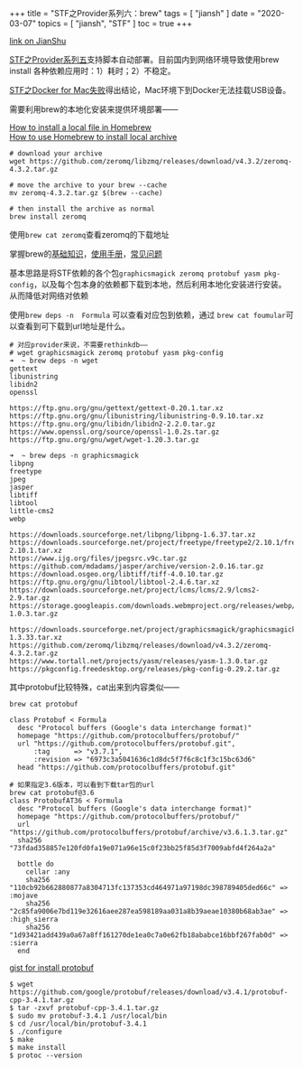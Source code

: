 +++
title = "STF之Provider系列六：brew"
tags = [
    "jiansh"
]
date = "2020-03-07"
topics = [
    "jiansh",
    "STF"
]
toc = true
+++



[link on JianShu](https://www.jianshu.com/p/1a52b09203b9)

[STF之Provider系列五](https://www.jianshu.com/p/a358dbb7c05d)支持脚本自动部署。目前国内到网络环境导致使用brew install 各种依赖应用时：1）耗时；2）不稳定。

[STF之Docker for Mac失败](https://www.jianshu.com/p/285868401ca1)得出结论，Mac环境下到Docker无法挂载USB设备。

需要利用brew的本地化安装来提供环境部署——

[How to install a local file in Homebrew](http://mygeekdaddy.net/2014/12/05/how-to-install-a-local-file-in-homebrew/)  
[How to use Homebrew to install local archive](https://apple.stackexchange.com/a/328946)

```
# download your archive
wget https://github.com/zeromq/libzmq/releases/download/v4.3.2/zeromq-4.3.2.tar.gz

# move the archive to your brew --cache
mv zeromq-4.3.2.tar.gz $(brew --cache)

# then install the archive as normal
brew install zeromq
```
使用`brew cat zeromq`查看zeromq的下载地址 

掌握brew的[基础知识](https://brew.sh/)，[使用手册](https://docs.brew.sh/Manpage)，[常见问题](https://docs.brew.sh/FAQ)

基本思路是将STF依赖的各个包`graphicsmagick zeromq protobuf yasm pkg-config`，以及每个包本身的依赖都下载到本地，然后利用本地化安装进行安装。从而降低对网络对依赖

使用`brew deps -n  Formula` 可以查看对应包到依赖，通过 `brew cat foumular`可以查看到可下载到url地址是什么。
```
# 对应provider来说，不需要rethinkdb——
# wget graphicsmagick zeromq protobuf yasm pkg-config
➜  ~ brew deps -n wget
gettext
libunistring
libidn2
openssl

https://ftp.gnu.org/gnu/gettext/gettext-0.20.1.tar.xz
https://ftp.gnu.org/gnu/libunistring/libunistring-0.9.10.tar.xz 
https://ftp.gnu.org/gnu/libidn/libidn2-2.2.0.tar.gz
https://www.openssl.org/source/openssl-1.0.2s.tar.gz 
https://ftp.gnu.org/gnu/wget/wget-1.20.3.tar.gz 

➜  ~ brew deps -n graphicsmagick
libpng
freetype
jpeg
jasper
libtiff
libtool
little-cms2
webp

https://downloads.sourceforge.net/libpng/libpng-1.6.37.tar.xz
https://downloads.sourceforge.net/project/freetype/freetype2/2.10.1/freetype-2.10.1.tar.xz
https://www.ijg.org/files/jpegsrc.v9c.tar.gz
https://github.com/mdadams/jasper/archive/version-2.0.16.tar.gz 
https://download.osgeo.org/libtiff/tiff-4.0.10.tar.gz 
https://ftp.gnu.org/gnu/libtool/libtool-2.4.6.tar.xz
https://downloads.sourceforge.net/project/lcms/lcms/2.9/lcms2-2.9.tar.gz
https://storage.googleapis.com/downloads.webmproject.org/releases/webp/libwebp-1.0.3.tar.gz

https://downloads.sourceforge.net/project/graphicsmagick/graphicsmagick/1.3.33/GraphicsMagick-1.3.33.tar.xz
https://github.com/zeromq/libzmq/releases/download/v4.3.2/zeromq-4.3.2.tar.gz
https://www.tortall.net/projects/yasm/releases/yasm-1.3.0.tar.gz
https://pkgconfig.freedesktop.org/releases/pkg-config-0.29.2.tar.gz
```

其中protobuf比较特殊，cat出来到内容类似——
```
brew cat protobuf

class Protobuf < Formula
  desc "Protocol buffers (Google's data interchange format)"
  homepage "https://github.com/protocolbuffers/protobuf/"
  url "https://github.com/protocolbuffers/protobuf.git",
      :tag      => "v3.7.1",
      :revision => "6973c3a5041636c1d8dc5f7f6c8c1f3c15bc63d6"
  head "https://github.com/protocolbuffers/protobuf.git"

# 如果指定3.6版本，可以看到下载tar包的url
brew cat protobuf@3.6
class ProtobufAT36 < Formula
  desc "Protocol buffers (Google's data interchange format)"
  homepage "https://github.com/protocolbuffers/protobuf/"
  url "https://github.com/protocolbuffers/protobuf/archive/v3.6.1.3.tar.gz"
  sha256 "73fdad358857e120fd0fa19e071a96e15c0f23bb25f85d3f7009abfd4f264a2a"

  bottle do
    cellar :any
    sha256 "110cb92b662880877a8304713fc137353cd464971a97198dc398789405ded66c" => :mojave
    sha256 "2c85fa9006e7bd119e32616aee287ea598189aa031a8b39aeae10380b68ab3ae" => :high_sierra
    sha256 "1d93421add439a0a67a8ff161270de1ea0c7a0e62fb18ababce16bbf267fab0d" => :sierra
  end
```

[gist for install protobuf](https://gist.github.com/wagnerfonseca-luizalabs/becedc8c5aeb6a8a60f8d72bbf140978)

```
$ wget https://github.com/google/protobuf/releases/download/v3.4.1/protobuf-cpp-3.4.1.tar.gz
$ tar -zxvf protobuf-cpp-3.4.1.tar.gz
$ sudo mv protobuf-3.4.1 /usr/local/bin
$ cd /usr/local/bin/protobuf-3.4.1
$ ./configure
$ make 
$ make install
$ protoc --version
```
